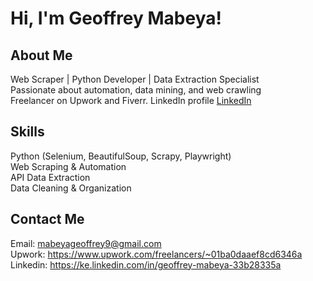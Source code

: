 #  Hi, I'm Geoffrey Mabeya!  

##  About Me  
Web Scraper | Python Developer | Data Extraction Specialist  
Passionate about automation, data mining, and web crawling  
Freelancer on Upwork and Fiverr.
LinkedIn profile [LinkedIn](https://www.linkedin.com/in/geoffrey-mabeya-33b28335a?utm_source=share&utm_campaign=share_via&utm_content=profile&utm_medium=android_app)


##  Skills  
 Python (Selenium, BeautifulSoup, Scrapy, Playwright)  
 Web Scraping & Automation  
 API Data Extraction  
 Data Cleaning & Organization 

##  Contact Me  
 Email: mabeyageoffrey9@gmail.com  
 Upwork: https://www.upwork.com/freelancers/~01ba0daaef8cd6346a 
 Linkedin: https://ke.linkedin.com/in/geoffrey-mabeya-33b28335a

